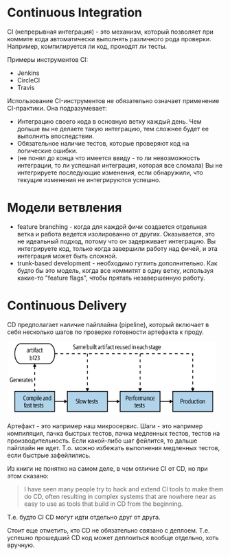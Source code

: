 # Continuous Integration

CI (непрерывная интеграция) - это механизм, который позволяет при коммите кода автоматически выполнять различного рода проверки. Например, компилируется ли код, проходят ли тесты.

Примеры инструментов CI:

* Jenkins
* CircleCI
* Travis

Использование CI-инструментов не обязательно означает применение CI-практики. Она подразумевает:

* Интеграцию своего кода в основную ветку каждый день. Чем дольше вы не делаете такую интеграцию, тем сложнее будет ее выполнить впоследствии.
* Обязательное наличие тестов, которые проверяют код на логические ошибки.
* (не понял до конца что имеется ввиду - то ли невозможность интеграции, то ли успешная интеграция, которая все сломала) Вы не интегрируете последующие изменения, если обнаружили, что текущие изменения не интегрируются успешно.

# Модели ветвления

* feature branching - когда для каждой фичи создается отдельная ветка и работа ведется изолированно от других. Оказывается, это не идеальный подход, потому что он задерживает интеграцию. Вы интегрируете код, только когда завершили работу над фичей, и эта интеграция может быть сложной.
* trunk-based development - необходимо гуглить дополнительно. Как будто бы это модель, когда все коммитят в одну ветку, используя какие-то "feature flags", чтобы прятать незавершенную работу.

# Continuous Delivery

CD предполагает наличие пайплайна (pipeline), который включает в себя несколько шагов по проверке готовности артефакта к проду.

<img src="img/cd-pipeline.png" alt="cd-pipeline" style="zoom:80%;" />

Артефакт - это например наш микросервис. Шаги - это например компиляция, пачка быстрых тестов, пачка медленных тестов, тестов на производительность. Если какой-либо шаг фейлится, то дальше пайплайн не идет. Т.о. можно избежать выполнения медленных тестов, если быстрые зафейлились.





Из книги не понятно на самом деле, в чем отличие CI от CD, но при этом сказано:

> I have seen many people try to hack and extend CI tools to make them do CD, often
> resulting in complex systems that are nowhere near as easy to use as tools that build
> in CD from the beginning.

Т.е. будто CI CD могут идти отдельно друг от друга.

Стоит еще отметить, кто CD не обязательно связано с деплоем. Т.е. успешно прошедший CD код может деплоиться вообще отдельно, хоть вручную.